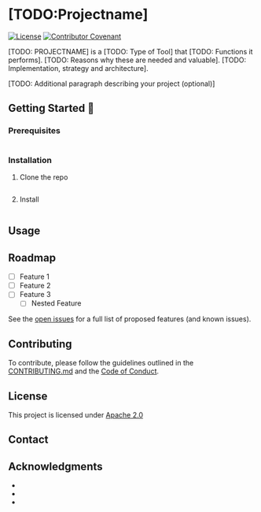 # [TODO:Projectname]

[![License](https://img.shields.io/badge/License-Apache_2.0-blue.svg)](https://opensource.org/licenses/Apache-2.0)
[![Contributor Covenant](https://img.shields.io/badge/Contributor%20Covenant-2.1-4baaaa.svg)](./CODE_OF_CONDUCT.md)

<!-- Mission Statement -->

[TODO: PROJECTNAME] is a [TODO: Type of Tool] that [TODO: Functions it
performs]. [TODO: Reasons why these are needed and valuable]. [TODO:
Implementation, strategy and architecture].

[TODO: Additional paragraph describing your project (optional)]

## Getting Started 🚀

### Prerequisites

```

```

### Installation

1. Clone the repo

   ```

   ```

2. Install

   ```

   ```

## Usage

## Roadmap

- [ ] Feature 1
- [ ] Feature 2
- [ ] Feature 3
  - [ ] Nested Feature

See the [open issues](https://github.com/github_username/repo_name/issues) for a full list of proposed features (and known issues).

## Contributing

To contribute, please follow the guidelines outlined in the [CONTRIBUTING.md](./CONTRIBUTING.md) and the [Code of Conduct](./CODE_OF_CONDUCT.md).

## License

This project is licensed under [Apache 2.0](./LICENSE)

## Contact

## Acknowledgments

- []()
- []()
- []()
